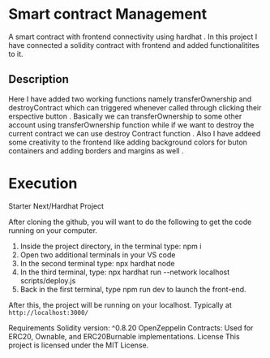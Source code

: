# Smart contract Management

A smart contract with frontend connectivity using hardhat . In this project I have connected a solidity contract with frontend and added functionalitites to it.

## Description

Here I have added two working functions namely transferOwnership and destroyContract which can triggered whenever called through clicking their erspective button .
Basically we can transferOwnership to some other account using transferOwnership function while if we want to destroy the current contract we can use destroy Contract function .
Also I have addeed some creativity to the frontend like adding background colors for buton containers and adding borders and margins as well . 


# Execution 

Starter Next/Hardhat Project

After cloning the github, you will want to do the following to get the code running on your computer.

1. Inside the project directory, in the terminal type: npm i
2. Open two additional terminals in your VS code
3. In the second terminal type: npx hardhat node
4. In the third terminal, type: npx hardhat run --network localhost scripts/deploy.js
5. Back in the first terminal, type npm run dev to launch the front-end.

After this, the project will be running on your localhost. 
Typically at ``` http://localhost:3000/```

Requirements
Solidity version: ^0.8.20
OpenZeppelin Contracts: Used for ERC20, Ownable, and ERC20Burnable implementations.
License
This project is licensed under the MIT License.
